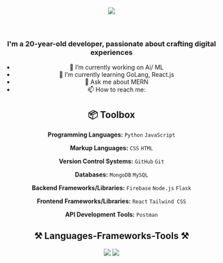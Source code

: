 <h1 align="center">
    <img src="https://readme-typing-svg.herokuapp.com/?font=Poetsen+One&size=35&center=true&vCenter=true&width=500&height=70&duration=4000&lines=Hi+There!+👋;+I'm+Debashis+!;" />  
</h1>

<br>
<h3 align = "center">
I'm a 20-year-old developer, passionate about crafting digital experiences
</h3>

<div align="center">

- 🔭 I’m currently working on Ai/ ML
- 🌱 I’m currently learning GoLang, React.js
- 💬 Ask me about MERN
- 📫 How to reach me: 

</div>



<div align="center">
 
## 📦 Toolbox


**Programming Languages:** `Python` `JavaScript`   
 
 

**Markup Languages:** `CSS` `HTML` 
 
 

**Version Control Systems:** `GitHub` `Git`   

 

**Databases:** `MongoDB` `MySQL`

 

**Backend Frameworks/Libraries:**  `Firebase` `Node.js` `Flask`     
 
 
**Frontend Frameworks/Libraries:** `React` `Tailwind CSS`


**API Development Tools:** `Postman` 
</div>

<h2 align="center">⚒️ Languages-Frameworks-Tools ⚒️</h2>
<div align="center">
    <img src="https://skillicons.dev/icons?i=react,bootstrap,html,css,github,figma,tailwind,git,postman" />
    <img src="https://skillicons.dev/icons?i=nodejs,python,javascript,express,firebase,mongodb,mysql,flask" /><br>
</div>

<!-- ![Top Langs](https://github-readme-stats.vercel.app/api/top-langs/?username=DopeDev32&layout=compact) -->

<!--


<div align="center">
<a href='https://ko-fi.com/V7V4RAK9C' target='_blank'><img height='64' style='border:0px;height:64px;' src='https://storage.ko-fi.com/cdn/kofi1.png?v=3' border='0' alt='Buy Me a Coffee at ko-fi.com' /></a>
</div>


-->


<div align="center">
 
<!-- ## ✨ Fun Facts 

- I am also interested in video editing.
- 
- I love using Mac after switching from Linux.
</div>
<!--
**DopeDev32/DopeDev32** is a ✨ _special_ ✨ repository because its `README.md` (this file) appears on your GitHub profile.

Here are some ideas to get you started:

- 🔭 I’m currently working on ...
- 🌱 I’m currently learning ...
- 👯 I’m looking to collaborate on ...
- 🤔 I’m looking for help with ...
- 💬 Ask me about ...
- 📫 How to reach me: ...
- 😄 Pronouns: ...
- ⚡ Fun fact: ...
-->

